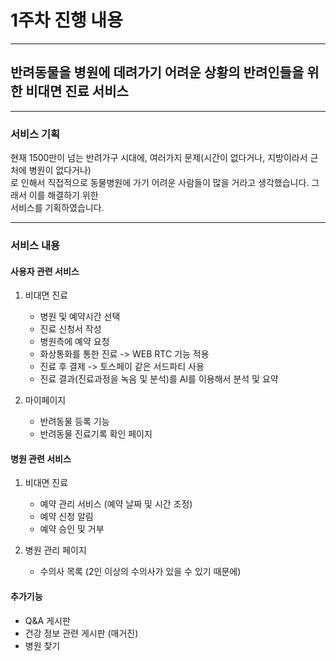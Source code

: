 # 1주차 진행 내용

---
## 반려동물을 병원에 데려가기 어려운 상황의 반려인들을 위한 비대면 진료 서비스

---
### 서비스 기획

현재 1500만이 넘는 반려가구 시대에, 여러가지 문제(시간이 없다거나, 지방이라서 근처에 병원이 없다거나)<br>
로 인해서 직접적으로 동물병원에 가기 어려운 사람들이 많을 거라고 생각했습니다. 그래서 이를 해결하기 위한 <br>
서비스를 기획하였습니다.

---
### 서비스 내용
#### 사용자 관련 서비스
1. 비대면 진료<br>
    - 병원 및 예약시간 선택
    - 진료 신청서 작성
    - 병원측에 예약 요청
    - 화상통화를 통한 진료 -> WEB RTC 기능 적용
    - 진료 후 결제 -> 토스페이 같은 서드파티 사용
    - 진료 결과(진료과정을 녹음 및 분석)를 AI를 이용해서 분석 및 요약

2. 마이페이지<br>
    - 반려동물 등록 기능
    - 반려동물 진료기록 확인 페이지

#### 병원 관련 서비스
1. 비대면 진료<br>
    - 예약 관리 서비스 (예약 날짜 및 시간 조정)
    - 예약 신청 알림
    - 예약 승인 및 거부

2. 병원 관리 페이지<br>
    - 수의사 목록 (2인 이상의 수의사가 있을 수 있기 때문에)

#### 추가기능
- Q&A 게시판
- 건강 정보 관련 게시판 (매거진)
- 병원 찾기